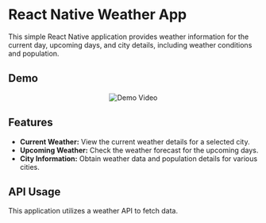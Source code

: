 # React Native Weather App

This simple React Native application provides weather information for the current day, upcoming days, and city details, including weather conditions and population.

## Demo

<p align="center">
  <img src="https://youtube.com/shorts/umT4NMOdVac?si=h9A_j3YZCOVvOgSW" alt="Demo Video" />
</p>

## Features

- **Current Weather:** View the current weather details for a selected city.
- **Upcoming Weather:** Check the weather forecast for the upcoming days.
- **City Information:** Obtain weather data and population details for various cities.

## API Usage

This application utilizes a weather API to fetch data.
